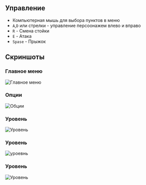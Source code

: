 ## Управление
- Компьютерная мышь для выбора пунктов в меню
- `A`,`D` или стрелки - управление персоонажем влево и вправо
- `R` - Смена стойки
- `E` - Атака
- `Spase` - Прыжок
## Скриншоты
### Главное меню 
![Главное меню](https://disk.yandex.ru/i/jdKlbto1RfsJ_Q)
### Опции
![Обции](https://disk.yandex.ru/i/g9_7o47UXQv_EA)
### Уровень
![Уровень](https://disk.yandex.ru/i/pWOYcDJAE9PyFw)
### Уровень
![уроевнь](https://disk.yandex.ru/i/cRGvKRzPiWRIyg)
### Уровень
![Уровень](https://disk.yandex.ru/i/ui6byT5sYySVeg)
